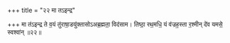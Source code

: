 +++
title = "२२ मा तऽइन्द्र"

+++
मा त॑ऽइन्द्र ते व॒यं तु॑राषा॒डयु॑क्तासोऽअब्र॒ह्मता॒ विद॑साम। तिष्ठा॒ रथ॒मधि॒ यं व॑ज्रह॒स्ता र॒श्मीन् दे॑व यमसे॒ स्वश्वा॑न् ॥२२॥